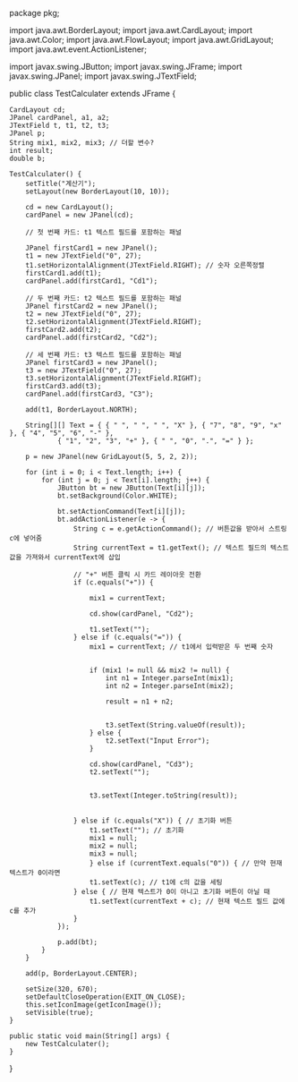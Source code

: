 package pkg;

import java.awt.BorderLayout;
import java.awt.CardLayout;
import java.awt.Color;
import java.awt.FlowLayout;
import java.awt.GridLayout;
import java.awt.event.ActionListener;

import javax.swing.JButton;
import javax.swing.JFrame;
import javax.swing.JPanel;
import javax.swing.JTextField;

public class TestCalculater extends JFrame {

	CardLayout cd;
	JPanel cardPanel, a1, a2;
	JTextField t, t1, t2, t3;
	JPanel p;
	String mix1, mix2, mix3; // 더할 변수?
	int result;
	double b;

	TestCalculater() {
		setTitle("계산기");
		setLayout(new BorderLayout(10, 10));

		cd = new CardLayout();
		cardPanel = new JPanel(cd);

		// 첫 번째 카드: t1 텍스트 필드를 포함하는 패널

		JPanel firstCard1 = new JPanel();
		t1 = new JTextField("0", 27);
		t1.setHorizontalAlignment(JTextField.RIGHT); // 숫자 오른쪽정렬
		firstCard1.add(t1);
		cardPanel.add(firstCard1, "Cd1");

		// 두 번째 카드: t2 텍스트 필드를 포함하는 패널
		JPanel firstCard2 = new JPanel();
		t2 = new JTextField("0", 27);
		t2.setHorizontalAlignment(JTextField.RIGHT);
		firstCard2.add(t2);
		cardPanel.add(firstCard2, "Cd2");

		// 세 번째 카드: t3 텍스트 필드를 포함하는 패널
		JPanel firstCard3 = new JPanel();
		t3 = new JTextField("0", 27);
		t3.setHorizontalAlignment(JTextField.RIGHT);
		firstCard3.add(t3);
		cardPanel.add(firstCard3, "C3");

		add(t1, BorderLayout.NORTH);

		String[][] Text = { { " ", " ", " ", "X" }, { "7", "8", "9", "x" }, { "4", "5", "6", "-" },
				{ "1", "2", "3", "+" }, { " ", "0", ".", "=" } };

		p = new JPanel(new GridLayout(5, 5, 2, 2));

		for (int i = 0; i < Text.length; i++) {
			for (int j = 0; j < Text[i].length; j++) {
				JButton bt = new JButton(Text[i][j]);
				bt.setBackground(Color.WHITE);

				bt.setActionCommand(Text[i][j]);
				bt.addActionListener(e -> {
					String c = e.getActionCommand(); // 버튼값을 받아서 스트링 c에 넣어줌
					String currentText = t1.getText(); // 텍스트 필드의 텍스트 값을 가져와서 currentText에 삽입

					// "+" 버튼 클릭 시 카드 레이아웃 전환
					if (c.equals("+")) {

						mix1 = currentText;

						cd.show(cardPanel, "Cd2");

						t1.setText("");
					} else if (c.equals("=")) {
					    mix1 = currentText; // t1에서 입력받은 두 번째 숫자

					
					    if (mix1 != null && mix2 != null) {
					        int n1 = Integer.parseInt(mix1);
					        int n2 = Integer.parseInt(mix2);

					        result = n1 + n2; 

					        
					        t3.setText(String.valueOf(result));
					    } else {
					        t2.setText("Input Error"); 
					    }
					    
					    cd.show(cardPanel, "Cd3");
					    t2.setText(""); 
					
					    
					    t3.setText(Integer.toString(result));
					
						
					} else if (c.equals("X")) { // 초기화 버튼
						t1.setText(""); // 초기화
						mix1 = null;
						mix2 = null;
						mix3 = null;
						} else if (currentText.equals("0")) { // 만약 현재 텍스트가 0이라면
						t1.setText(c); // t1에 c의 값을 세팅
					} else { // 현재 텍스트가 0이 아니고 초기화 버튼이 아닐 때
						t1.setText(currentText + c); // 현재 텍스트 필드 값에 c를 추가
					}
				});

				p.add(bt);
			}
		}

		add(p, BorderLayout.CENTER);

		setSize(320, 670);
		setDefaultCloseOperation(EXIT_ON_CLOSE);
		this.setIconImage(getIconImage());
		setVisible(true);
	}

	public static void main(String[] args) {
		new TestCalculater();
	}
}
